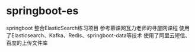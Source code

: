 # springboot-es
springboot 整合ElasticSearch练习项目
参考慕课网瓦力老师的寻屋网课程
使用了Elasticsearch、Kafka、Redis、springboot-data等技术
使用了阿里云短信、百度的上传文件库
